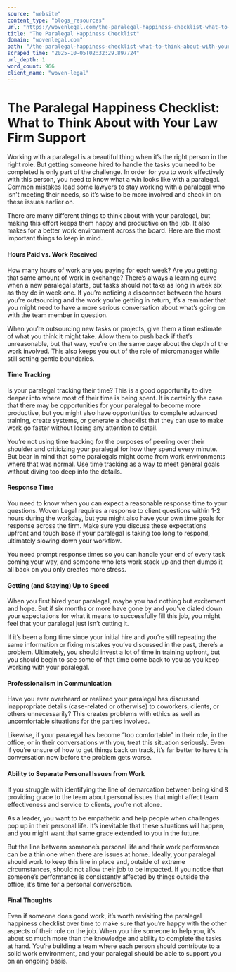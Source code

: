 ```yaml
---
source: "website"
content_type: "blogs_resources"
url: "https://wovenlegal.com/the-paralegal-happiness-checklist-what-to-think-about-with-your-law-firm-support%ef%bf%bc/"
title: "The Paralegal Happiness Checklist"
domain: "wovenlegal.com"
path: "/the-paralegal-happiness-checklist-what-to-think-about-with-your-law-firm-support%ef%bf%bc/"
scraped_time: "2025-10-05T02:32:29.897724"
url_depth: 1
word_count: 966
client_name: "woven-legal"
---
```


# The Paralegal Happiness Checklist: What to Think About with Your Law Firm Support

Working with a paralegal is a beautiful thing when it’s the right person in the right role. But getting someone hired to handle the tasks you need to be completed is only part of the challenge. In order for you to work effectively with this person, you need to know what a win looks like with a paralegal. Common mistakes lead some lawyers to stay working with a paralegal who isn’t meeting their needs, so it’s wise to be more involved and check in on these issues earlier on.

There are many different things to think about with your paralegal, but making this effort keeps them happy and productive on the job. It also makes for a better work environment across the board. Here are the most important things to keep in mind.

#### Hours Paid vs. Work Received

How many hours of work are you paying for each week? Are you getting that same amount of work in exchange? There’s always a learning curve when a new paralegal starts, but tasks should not take as long in week six as they do in week one. If you’re noticing a disconnect between the hours you’re outsourcing and the work you’re getting in return, it’s a reminder that you might need to have a more serious conversation about what’s going on with the team member in question.

When you’re outsourcing new tasks or projects, give them a time estimate of what you think it might take. Allow them to push back if that’s unreasonable, but that way, you’re on the same page about the depth of the work involved. This also keeps you out of the role of micromanager while still setting gentle boundaries.

#### Time Tracking

Is your paralegal tracking their time? This is a good opportunity to dive deeper into where most of their time is being spent. It is certainly the case that there may be opportunities for your paralegal to become more productive, but you might also have opportunities to complete advanced training, create systems, or generate a checklist that they can use to make work go faster without losing any attention to detail.

You’re not using time tracking for the purposes of peering over their shoulder and criticizing your paralegal for how they spend every minute. But bear in mind that some paralegals might come from work environments where that was normal. Use time tracking as a way to meet general goals without diving too deep into the details.

#### Response Time

You need to know when you can expect a reasonable response time to your questions. Woven Legal requires a response to client questions within 1-2 hours during the workday, but you might also have your own time goals for response across the firm. Make sure you discuss these expectations upfront and touch base if your paralegal is taking too long to respond, ultimately slowing down your workflow.

You need prompt response times so you can handle your end of every task coming your way, and someone who lets work stack up and then dumps it all back on you only creates more stress.

#### Getting (and Staying) Up to Speed

When you first hired your paralegal, maybe you had nothing but excitement and hope. But if six months or more have gone by and you’ve dialed down your expectations for what it means to successfully fill this job, you might feel that your paralegal just isn’t cutting it.

If it’s been a long time since your initial hire and you’re still repeating the same information or fixing mistakes you’ve discussed in the past, there’s a problem. Ultimately, you should invest a lot of time in training upfront, but you should begin to see some of that time come back to you as you keep working with your paralegal.

#### Professionalism in Communication

Have you ever overheard or realized your paralegal has discussed inappropriate details (case-related or otherwise) to coworkers, clients, or others unnecessarily? This creates problems with ethics as well as uncomfortable situations for the parties involved.

Likewise, if your paralegal has become “too comfortable” in their role, in the office, or in their conversations with you, treat this situation seriously. Even if you’re unsure of how to get things back on track, it’s far better to have this conversation now before the problem gets worse.

#### Ability to Separate Personal Issues from Work

If you struggle with identifying the line of demarcation between being kind & providing grace to the team about personal issues that might affect team effectiveness and service to clients, you’re not alone.

As a leader, you want to be empathetic and help people when challenges pop up in their personal life. It’s inevitable that these situations will happen, and you might want that same grace extended to you in the future.

But the line between someone’s personal life and their work performance can be a thin one when there are issues at home. Ideally, your paralegal should work to keep this line in place and, outside of extreme circumstances, should not allow their job to be impacted. If you notice that someone’s performance is consistently affected by things outside the office, it’s time for a personal conversation.

#### Final Thoughts

Even if someone does good work, it’s worth revisiting the paralegal happiness checklist over time to make sure that you’re happy with the other aspects of their role on the job. When you hire someone to help you, it’s about so much more than the knowledge and ability to complete the tasks at hand. You’re building a team where each person should contribute to a solid work environment, and your paralegal should be able to support you on an ongoing basis.